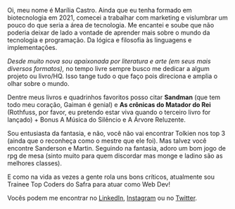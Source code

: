 Oi, meu nome é Marília Castro.
Ainda que eu tenha formado em biotecnologia em 2021, comecei a trabalhar com marketing e vislumbrar um pouco do que seria a área de tecnologia.
Me encantei e soube que não poderia deixar de lado a vontade de aprender mais sobre o mundo da tecnologia e programação. Da lógica e filosofia às linguagens e implementações.

<i>Desde muito nova sou apaixonada por literatura e arte (em seus mais diversos formatos),</i> no tempo livre sempre busco me dedicar a algum projeto ou livro/HQ.
Isso tange tudo o que faço pois direciona e amplia o olhar sobre o mundo.

Dentre meus livros e quadrinhos favoritos posso citar <b>Sandman</b> (que tem todo meu coração, Gaiman é genial) e <b>As crônicas do Matador do Rei</b> (Rothfuss, por favor, eu pretendo estar viva quando o terceiro livro for lançado) + Bonus A Música do Silêncio e A Árvore Reluzente.

Sou entusiasta da fantasia, e não, você não vai encontrar Tolkien nos top 3 (ainda que o reconheça como o mestre que ele foi). Mas talvez você encontre Sanderson e Martin.
Seguindo na fantasia, adoro um bom jogo de rpg de mesa (sinto muito para quem discordar mas monge e ladino são as melhores classes). 

E como na vida as vezes a gente rola uns bons críticos, atualmente sou Trainee Top Coders do Safra para atuar como Web Dev!

Vocês podem me encontrar no <a href="https://www.linkedin.com/in/liliucastro/">LinkedIn</a>, <a href="https://instagram.com/teatrologa_">Instagram</a> ou no <a href="https://twitter.com/LiliuCastro">Twitter</a>.
